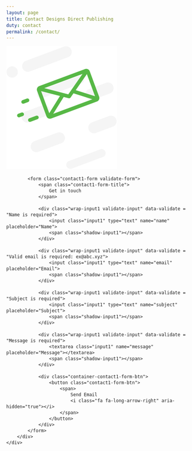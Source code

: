 ```yaml
---
layout: page
title: Contact Designs Direct Publishing
duty: contact
permalink: /contact/
---
```


<div class="contact1">
		<div class="container-contact1">
			<div class="contact1-pic js-tilt" data-tilt>
				<img src="/contact-form/images/img-01.png" alt="IMG">
			</div>

			<form class="contact1-form validate-form">
				<span class="contact1-form-title">
					Get in touch
				</span>

				<div class="wrap-input1 validate-input" data-validate = "Name is required">
					<input class="input1" type="text" name="name" placeholder="Name">
					<span class="shadow-input1"></span>
				</div>

				<div class="wrap-input1 validate-input" data-validate = "Valid email is required: ex@abc.xyz">
					<input class="input1" type="text" name="email" placeholder="Email">
					<span class="shadow-input1"></span>
				</div>

				<div class="wrap-input1 validate-input" data-validate = "Subject is required">
					<input class="input1" type="text" name="subject" placeholder="Subject">
					<span class="shadow-input1"></span>
				</div>

				<div class="wrap-input1 validate-input" data-validate = "Message is required">
					<textarea class="input1" name="message" placeholder="Message"></textarea>
					<span class="shadow-input1"></span>
				</div>

				<div class="container-contact1-form-btn">
					<button class="contact1-form-btn">
						<span>
							Send Email
							<i class="fa fa-long-arrow-right" aria-hidden="true"></i>
						</span>
					</button>
				</div>
			</form>
		</div>
	</div>
